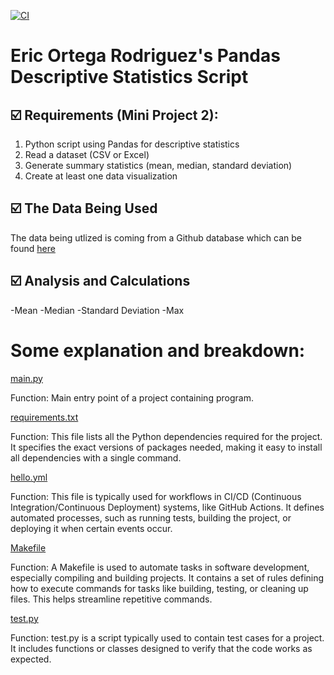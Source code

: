 [![CI](https://github.com/nogibjj/Eric_Ortega_Fall_2024_Data_Eng/actions/workflows/hello.yml/badge.svg)](https://github.com/nogibjj/Eric_Ortega_Fall_2024_Data_Eng/actions/workflows/hello.yml)


# Eric Ortega Rodriguez's Pandas Descriptive Statistics Script

## ☑️ Requirements (Mini Project 2):
1. Python script using Pandas for descriptive statistics
2. Read a dataset (CSV or Excel)
3. Generate summary statistics (mean, median, standard deviation)
4. Create at least one data visualization

## ☑️ The Data Being Used
The data being utlized is coming from a Github database which can be found [here](https://raw.githubusercontent.com/fivethirtyeight/data/master/drug-use-by-age/drug-use-by-age.csv) 

## ☑️ Analysis and Calculations
 -Mean
 -Median
 -Standard Deviation
 -Max


# Some explanation and breakdown: 

[main.py](main.py)

Function: Main entry point of a project containing program. 

[requirements.txt](requirements.txt)

Function: This file lists all the Python dependencies required for the project. It specifies the exact versions of packages needed, making it easy to install all dependencies with a single command.

[hello.yml](.github/workflows/hello.yml)

Function: This file is typically used for workflows in CI/CD (Continuous Integration/Continuous Deployment) systems, like GitHub Actions. It defines automated processes, such as running tests, building the project, or deploying it when certain events occur.

[Makefile](Makefile)

Function: A Makefile is used to automate tasks in software development, especially compiling and building projects. It contains a set of rules defining how to execute commands for tasks like building, testing, or cleaning up files. This helps streamline repetitive commands.

[test.py](test.py)

Function: test.py is a script typically used to contain test cases for a project. It includes functions or classes designed to verify that the code works as expected. 
